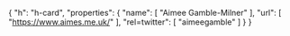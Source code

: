 {
  "h": "h-card",
  "properties": {
    "name": [
      "Aimee Gamble-Milner"
    ],
    "url": [
      "https://www.aimes.me.uk/"
    ],
    "rel=twitter": [
      "aimeegamble"
    ]
  }
}
